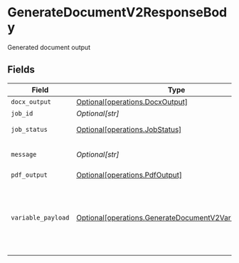 # GenerateDocumentV2ResponseBody

Generated document output


## Fields

| Field                                                                                                                  | Type                                                                                                                   | Required                                                                                                               | Description                                                                                                            |
| ---------------------------------------------------------------------------------------------------------------------- | ---------------------------------------------------------------------------------------------------------------------- | ---------------------------------------------------------------------------------------------------------------------- | ---------------------------------------------------------------------------------------------------------------------- |
| `docx_output`                                                                                                          | [Optional[operations.DocxOutput]](../../models/operations/docxoutput.md)                                               | :heavy_minus_sign:                                                                                                     | N/A                                                                                                                    |
| `job_id`                                                                                                               | *Optional[str]*                                                                                                        | :heavy_minus_sign:                                                                                                     | N/A                                                                                                                    |
| `job_status`                                                                                                           | [Optional[operations.JobStatus]](../../models/operations/jobstatus.md)                                                 | :heavy_minus_sign:                                                                                                     | Status of the job                                                                                                      |
| `message`                                                                                                              | *Optional[str]*                                                                                                        | :heavy_minus_sign:                                                                                                     | A message explaining the progress                                                                                      |
| `pdf_output`                                                                                                           | [Optional[operations.PdfOutput]](../../models/operations/pdfoutput.md)                                                 | :heavy_minus_sign:                                                                                                     | N/A                                                                                                                    |
| `variable_payload`                                                                                                     | [Optional[operations.GenerateDocumentV2VariablePayload]](../../models/operations/generatedocumentv2variablepayload.md) | :heavy_minus_sign:                                                                                                     | List of variables and its corresponding replaced values from the document template                                     |